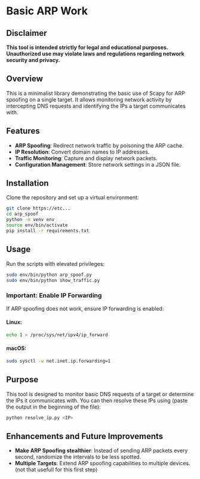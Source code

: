 # Basic ARP Work

## Disclaimer

**This tool is intended strictly for legal and educational purposes. Unauthorized use may violate laws and regulations regarding network security and privacy.**

## Overview

This is a minimalist library demonstrating the basic use of Scapy for ARP spoofing on a single target. It allows monitoring network activity by intercepting DNS requests and identifying the IPs a target communicates with.

## Features

- **ARP Spoofing**: Redirect network traffic by poisoning the ARP cache.
- **IP Resolution**: Convert domain names to IP addresses.
- **Traffic Monitoring**: Capture and display network packets.
- **Configuration Management**: Store network settings in a JSON file.

## Installation

Clone the repository and set up a virtual environment:

```sh
git clone https://etc...
cd arp_spoof
python -m venv env
source env/bin/activate 
pip install -r requirements.txt
```

## Usage

Run the scripts with elevated privileges:

```sh
sudo env/bin/python arp_spoof.py
sudo env/bin/python show_traffic.py
```

### Important: Enable IP Forwarding

If ARP spoofing does not work, ensure IP forwarding is enabled:

#### Linux:
```sh
echo 1 > /proc/sys/net/ipv4/ip_forward
```

#### macOS:
```sh
sudo sysctl -w net.inet.ip.forwarding=1
```

## Purpose

This tool is designed to monitor basic DNS requests of a target or determine the IPs it communicates with. You can then resolve these IPs using (paste the output in the beginning of the file):

```sh
python resolve_ip.py <IP>
```

## Enhancements and Future Improvements

- **Make ARP Spoofing stealthier**: Instead of sending ARP packets every second, randomize the intervals to be less spotted.
- **Multiple Targets**: Extend ARP spoofing capabilities to multiple devices. (not that usefull for this first step)
